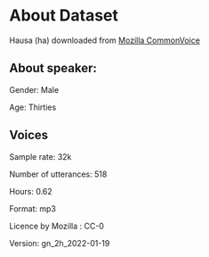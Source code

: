 # About Dataset
Hausa (ha) downloaded from [Mozilla CommonVoice]()

## About speaker:
Gender: Male

Age: Thirties
## Voices
Sample rate: 32k

Number of utterances: 518

Hours: 0.62

Format: mp3

Licence by Mozilla : CC-0

Version: gn_2h_2022-01-19


